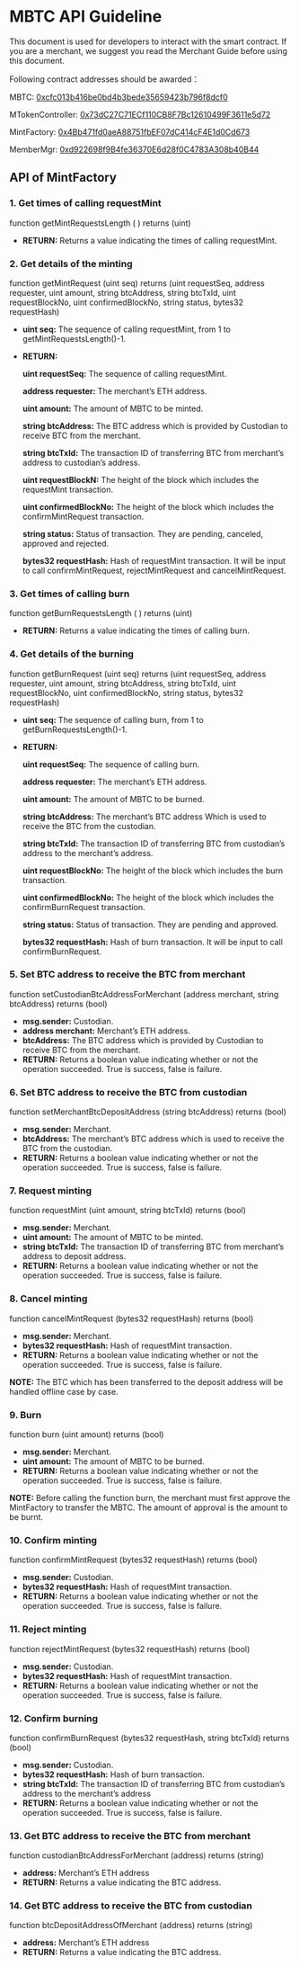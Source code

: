 # MBTC API Guideline 
This document is used for developers to interact with the smart contract. If you are a merchant, we suggest you read the Merchant Guide before using this document. 

Following contract addresses should be awarded：

MBTC: [0xcfc013b416be0bd4b3bede35659423b796f8dcf0](https://etherscan.io/address/0xcfc013b416be0bd4b3bede35659423b796f8dcf0#code)

MTokenController: [0x73dC27C71ECf110CB8F7Bc12610499F3611e5d72](https://etherscan.io/address/0x73dc27c71ecf110cb8f7bc12610499f3611e5d72#code)

MintFactory: [0x4Bb471fd0aeA88751fbEF07dC414cF4E1d0Cd673](https://etherscan.io/address/0x4bb471fd0aea88751fbef07dc414cf4e1d0cd673#code)

MemberMgr: [0xd922698f9B4fe36370E6d28f0C4783A308b40B44](https://etherscan.io/address/0xd922698f9b4fe36370e6d28f0c4783a308b40b44)

## API of MintFactory 
### 1. Get times of calling requestMint
function getMintRequestsLength ( )   returns (uint)
* **RETURN:** Returns a value indicating the times of calling requestMint. 

### 2. Get details of the minting
function getMintRequest (uint seq)  returns (uint requestSeq, address requester, uint amount, string btcAddress, string btcTxId, uint requestBlockNo, uint confirmedBlockNo, string status, bytes32 requestHash)

* **uint seq:** The sequence of calling requestMint, from 1 to getMintRequestsLength()-1.

* **RETURN:**

  **uint requestSeq:** The sequence of calling requestMint.

  **address requester:** The merchant’s ETH address.

  **uint amount:** The amount of MBTC to be minted.

  **string btcAddress:** The BTC address which is provided by Custodian to receive BTC from the merchant. 

  **string btcTxId:** The transaction ID of transferring BTC from merchant’s address to custodian’s address.

  **uint requestBlockN:** The height of the block which includes the requestMint transaction.

  **uint confirmedBlockNo:** The height of the block which includes the confirmMintRequest transaction.

  **string status:** Status of transaction. They are pending, canceled, approved and rejected. 

  **bytes32 requestHash:** Hash of requestMint transaction. It will be input to call  confirmMintRequest, rejectMintRequest and cancelMintRequest. 

### 3. Get times of calling burn
function getBurnRequestsLength ( )   returns (uint)
* **RETURN:** Returns a value indicating the times of calling burn. 

### 4. Get details of the burning 
function getBurnRequest (uint seq)  returns (uint requestSeq, address requester, uint amount, string btcAddress, string btcTxId, uint requestBlockNo, uint confirmedBlockNo, string status, bytes32 requestHash)
* **uint seq:** The sequence of calling burn, from 1 to getBurnRequestsLength()-1.
* **RETURN:**

  **uint requestSeq:** The sequence of calling burn.
  
  **address requester:** The merchant’s ETH address.
  
  **uint amount:** The amount of MBTC to be burned.
  
  **string btcAddress:** The merchant’s BTC address Which is used to receive the BTC from the custodian. 
  
  **string btcTxId:** The transaction ID of transferring BTC from custodian’s address to the merchant’s address.

  **uint requestBlockNo:** The height of the block which includes the burn transaction.

  **uint confirmedBlockNo:** The height of the block which includes the confirmBurnRequest transaction.

  **string  status:** Status of transaction. They are pending and approved. 

  **bytes32 requestHash:** Hash of burn transaction. It will be input to call confirmBurnRequest. 

### 5. Set BTC address to receive the BTC from merchant
function setCustodianBtcAddressForMerchant (address merchant, string  btcAddress)   returns (bool)
* **msg.sender:** Custodian.
* **address merchant:** Merchant’s ETH address.
* **btcAddress:** The BTC address which is provided by Custodian to receive BTC from the merchant. 
* **RETURN:** Returns a boolean value indicating whether or not the operation succeeded. True is success, false is failure.

### 6. Set BTC address to receive the BTC from custodian
function setMerchantBtcDepositAddress (string btcAddress)    returns (bool)
* **msg.sender:** Merchant.
* **btcAddress:** The merchant’s BTC address which is used to receive the BTC from the custodian.
* **RETURN:** Returns a boolean value indicating whether or not the operation succeeded. True is success, false is failure.

### 7. Request minting
function requestMint (uint amount, string btcTxId)    returns (bool)
* **msg.sender:** Merchant.
* **uint amount:** The amount of MBTC to be minted.
* **string btcTxId:** The transaction ID of transferring BTC from merchant’s address to deposit address.
* **RETURN:** Returns a boolean value indicating whether or not the operation succeeded. True is success, false is failure.

### 8. Cancel minting
function cancelMintRequest (bytes32 requestHash)    returns (bool)
* **msg.sender:** Merchant.
* **bytes32 requestHash:** Hash of requestMint transaction.
* **RETURN:** Returns a boolean value indicating whether or not the operation succeeded. True is success, false is failure.

**NOTE:** The BTC which has been transferred to the deposit address will be handled offline case by case.

### 9. Burn
function burn (uint amount)    returns (bool)
* **msg.sender:** Merchant.
* **uint amount:** The amount of MBTC to be burned.
* **RETURN:** Returns a boolean value indicating whether or not the operation succeeded. True is success, false is failure.

**NOTE:** Before calling the function burn, the merchant must first approve the MintFactory to transfer the MBTC. The amount of approval is the amount to be burnt.

### 10. Confirm minting
function confirmMintRequest (bytes32 requestHash)    returns (bool)
* **msg.sender:** Custodian.
* **bytes32 requestHash:** Hash of requestMint transaction.
* **RETURN:** Returns a boolean value indicating whether or not the operation succeeded. True is success, false is failure.

### 11. Reject minting
function rejectMintRequest (bytes32 requestHash)    returns (bool)
* **msg.sender:** Custodian.
* **bytes32 requestHash:** Hash of requestMint transaction.
* **RETURN:** Returns a boolean value indicating whether or not the operation succeeded. True is success, false is failure.

### 12. Confirm burning
function confirmBurnRequest (bytes32 requestHash, string btcTxId)    returns (bool)
* **msg.sender:** Custodian.
* **bytes32 requestHash:** Hash of burn transaction.
* **string btcTxId:** The transaction ID of transferring BTC from custodian’s address to the merchant’s address
* **RETURN:** Returns a boolean value indicating whether or not the operation succeeded. True is success, false is failure.

### 13. Get BTC address to receive the BTC from merchant
function custodianBtcAddressForMerchant (address)   returns (string)
* **address:** Merchant’s ETH address
* **RETURN:** Returns a value indicating the BTC address.
 
### 14. Get BTC address to receive the BTC from custodian
function btcDepositAddressOfMerchant (address)   returns (string)
* **address:** Merchant’s ETH address
* **RETURN:** Returns a value indicating the BTC address.
